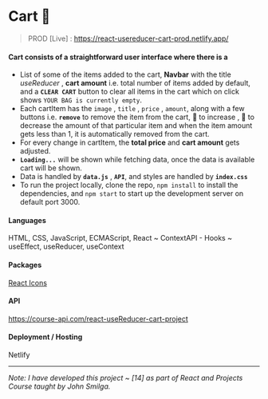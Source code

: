 # Cart 🛒

> PROD [Live] : https://react-usereducer-cart-prod.netlify.app/

#### Cart consists of a straightforward user interface where there is a

- List of some of the items added to the cart, **Navbar** with the title *useReducer* , **cart amount** i.e. total number of items added by default, and a **`CLEAR CART`** button to clear all items in the cart which on click shows `YOUR BAG is currently empty`.
- Each cartItem has the `image` , `title` , `price` , `amount`, along with a few buttons i.e. **`remove`** to remove the item from the cart, 🔼 to increase , 🔽 to decrease the amount of that particular item and when the item amount gets less than 1, it is automatically removed from the cart.  
- For every change in cartItem, the **total price** and **cart amount** gets adjusted.  
- **`Loading...`** will be shown while fetching data, once the data is available cart will be shown. 
- Data is handled by **`data.js`** , **`API`**, and styles are handled by **`index.css`**
- To run the project locally, clone the repo, `npm install` to install the dependencies, and `npm start` to start up the development server on default port 3000.

#### Languages
HTML, CSS, JavaScript, ECMAScript, React ~ ContextAPI - Hooks ~ useEffect, useReducer, useContext

#### Packages
[React Icons](https://www.npmjs.com/package/react-icons)

#### API
https://course-api.com/react-useReducer-cart-project

#### Deployment / Hosting
Netlify

---

*Note: I have developed this project ~ [14] as part of React and Projects Course taught by John Smilga.*
